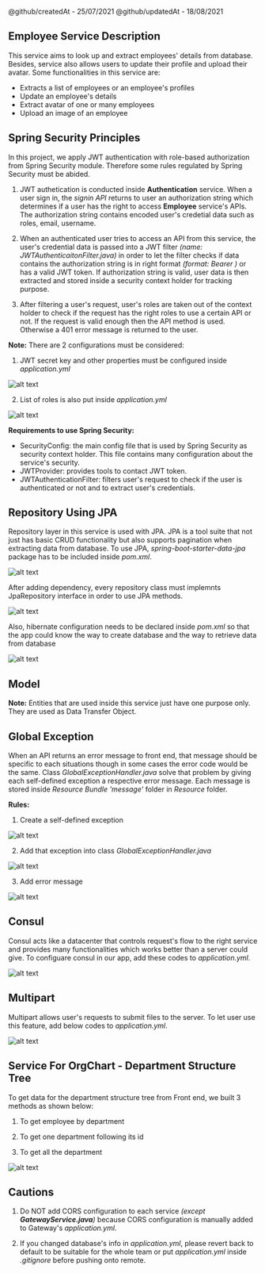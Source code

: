 
@github/createdAt - 25/07/2021                @github/updatedAt - 18/08/2021

## Employee Service Description

This service aims to look up and extract employees' details from database. Besides, service also allows users to update their profile and upload their avatar. Some functionalities in this service are:
 - Extracts a list of employees or an employee's profiles
 - Update an employee's details
 - Extract avatar of one or many employees
 - Upload an image of an employee

## Spring Security Principles

In this project, we apply JWT authentication with role-based authorization from Spring Security module. Therefore some rules regulated by Spring Security must be abided.

1. JWT authetication is conducted inside **Authentication** service. When a user sign in, the *signin API* returns to user an authorization string which determines if a user has the right to access **Employee** service's APIs. The authorization string contains encoded user's credetial data such as roles, email, username.

2. When an authenticated user tries to access an API from this service, the user's credential data is passed into a JWT filter *(name: JWTAuthenticaitonFilter.java)* in order to let the filter checks if data contains the authorization string is in right format *(format: Bearer <JWT token>)* or has a valid JWT token. If authorization string is valid, user data is then extracted and stored inside a security context holder for tracking purpose.

3. After filtering a user's request, user's roles are taken out of the context holder to check if the request has the right roles to use a certain API or not. If the request is valid enough then the API method is used. Otherwise a 401 error message is returned to the user.

**Note:** There are 2 configurations must be considered:
  1. JWT secret key and other properties must be configured inside *application.yml* 

![alt text](./images/JwtConfig.PNG)

  2. List of roles is also put inside *application.yml*

![alt text](./images/roleConfig.PNG)

**Requirements to use Spring Security:**
  - SecurityConfig: the main config file that is used by Spring Security as security context holder. This file contains many configuration about the service's security.
  - JWTProvider: provides tools to contact JWT token.
  - JWTAuthenticationFilter: filters user's request to check if the user is authenticated or not and to extract user's credentials.

## Repository Using JPA

Repository layer in this service is used with JPA. JPA is a tool suite that not just has basic CRUD functionality but also supports pagination when extracting data from database. To use JPA, *spring-boot-starter-data-jpa* package has to be included inside *pom.xml*.

![alt text](./images/jpa.PNG)

After adding dependency, every repository class must implemnts JpaRepository interface in order to use JPA methods.

![alt text](./images/repository.PNG)

Also, hibernate configuration needs to be declared inside *pom.xml* so that the app could know the way to create database and the way to retrieve data from database

![alt text](./images/hibernateConfig.PNG)

## Model

**Note:** Entities that are used inside this service just have one purpose only. They are used as Data Transfer Object.

## Global Exception

When an API returns an error message to front end, that message should be specific to each situations though in some cases the error code would be the same. Class *GlobalExceptionHandler.java* solve that problem by giving each self-defined exception a respective error message. Each message is stored inside *Resource Bundle 'message'* folder in *Resource* folder.

**Rules:**

  1. Create a self-defined exception

  ![alt text](./images/selfDefinedEx.PNG)

  2. Add that exception into class *GlobalExceptionHandler.java*

  ![alt text](./images/globalExHandler.PNG)

  3. Add error message

  ![alt text](./images/errMessage.PNG)

## Consul

Consul acts like a datacenter that controls request's flow to the right service and provides many functionalities which works better than a server could give. To configuare consul in our app, add these codes to *application.yml*.

![alt text](./images/consulConfig.PNG)

## Multipart

Multipart allows user's requests to submit files to the server. To let user use this feature, add below codes to *application.yml*.

![alt text](./images/servlet.PNG)

## Service For OrgChart - Department Structure Tree

To get data for the department structure tree from Front end, we built 3 methods as shown below:

1. To get employee by department

2. To get one department following its id

3. To get all the department

![alt text](./images/orgChartService.PNG)

## Cautions

1. Do NOT add CORS configuration to each service *(except ***GatewayService.java***)* because CORS configuration is manually added to Gateway's *application.yml*.

2. If you changed database's info in *application.yml*, please revert back to default to be suitable for the whole team or put *application.yml* inside *.gitignore* before pushing onto remote.